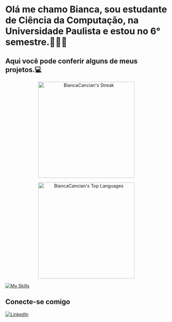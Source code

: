 <h1>
    <span>Olá me chamo Bianca, sou estudante de Ciência da Computação, na Universidade Paulista e estou no 6° semestre.🙋🏾‍♀️</span>
</h1>

 <h2>Aqui você pode conferir alguns de meus projetos.💻</h2>

<p align = "center">
  <img src="https://github-readme-streak-stats.herokuapp.com/?user=BiancaCancian&theme=synthwave&hide_border=true" alt="BiancaCancian's Streak" width="300" style="display: inline-block;">
</p>
<p align="center">
  <img src="https://github-readme-stats.vercel.app/api/top-langs/?username=BiancaCancian&theme=synthwave&show_icons=true&hide_border=true&layout=compact" alt="BiancaCancian's Top Languages" width="300" style="display: inline-block;">
</p>





<a href="https://skillicons.dev">
    <img src="https://skillicons.dev/icons?i=js,html,css,sass,bootstrap,python,flask,java,spring,mysql,postgresql,mongodb,react,typescript" alt="My Skills">
  </a>
 

## Conecte-se comigo

[![LinkedIn](https://img.shields.io/badge/-LinkedIn-000?style=for-the-badge&logo=linkedin&logoColor=FF00F6&color:FFF)](https://www.linkedin.com/in/bianca-cancian-4a60b61a3/)
